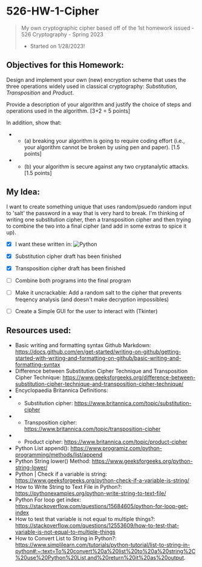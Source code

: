 # 526-HW-1-Cipher
> My own cryptographic cipher based off of the 1st homework issued - 526 Cryptography - Spring 2023 
> - Started on 1/28/2023!

## Objectives for this Homework:
Design and implement your own (new) encryption scheme that uses the three operations widely used in classical cryptography: *Substitution*, *Transposition* and *Product*. 

Provide a description of your algorithm and justify the choice of steps and operations used in the algorithm. 
[3+2 = 5 points]

In addition, show that:
- * (a) breaking your algorithm is going to require coding effort (i.e., your algorithm cannot be broken by using pen and paper). [1.5 points]

- * (b) your algorithm is secure against any two cryptanalytic attacks. [1.5 points]


## My Idea:
I want to create something unique that uses random/psuedo random input to 'salt' the password in a way that is very hard to break. I'm thinking of writing one substitution cipher, then a transposition cipher and then trying to combine the two into a final cipher (and add in some extras to spice it up).
- [x] I want these written in: ![Python](https://img.shields.io/badge/Python-14354C?style=for-the-badge&logo=python&logoColor=white)
- [x] Substitution cipher draft has been finished
- [x] Transposition cipher draft has been finished
- [ ] Combine both programs into the final program
- [ ] Make it uncrackable: Add a random salt to the cipher that prevents freqency analysis (and doesn't make decryption impossibles)
- [ ] Create a Simple GUI for the user to interact with (Tkinter)


## Resources used:
- Basic writing and formatting syntax Github Markdown: https://docs.github.com/en/get-started/writing-on-github/getting-started-with-writing-and-formatting-on-github/basic-writing-and-formatting-syntax
- Difference between Substitution Cipher Technique and Transposition Cipher Technique: https://www.geeksforgeeks.org/difference-between-substitution-cipher-technique-and-transposition-cipher-technique/
- Encyclopaedia Britannica Definitions: 
- * Substitution cipher: https://www.britannica.com/topic/substitution-cipher
- * Transposition cipher: https://www.britannica.com/topic/transposition-cipher
- * Product cipher: https://www.britannica.com/topic/product-cipher
- Python List append(): https://www.programiz.com/python-programming/methods/list/append
- Python String lower() Method: https://www.geeksforgeeks.org/python-string-lower/
- Python | Check if a variable is string: https://www.geeksforgeeks.org/python-check-if-a-variable-is-string/
- How to Write String to Text File in Python?: https://pythonexamples.org/python-write-string-to-text-file/
- Python For loop get index: https://stackoverflow.com/questions/15684605/python-for-loop-get-index
- How to test that variable is not equal to multiple things?: https://stackoverflow.com/questions/12553609/how-to-test-that-variable-is-not-equal-to-multiple-things
- How to Convert List to String in Python?: https://www.simplilearn.com/tutorials/python-tutorial/list-to-string-in-python#:~:text=To%20convert%20a%20list%20to%20a%20string%2C%20use%20Python%20List,and%20return%20it%20as%20output.
